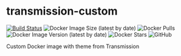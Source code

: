 # transmission-custom

[![Build Status](https://drone.adamkoro.com/api/badges/adamkoro/transmission-custom/status.svg)](https://drone.adamkoro.com/adamkoro/transmission-custom)
![Docker Image Size (latest by date)](https://img.shields.io/docker/image-size/adamkoro/transmission-custom)
![Docker Pulls](https://img.shields.io/docker/pulls/adamkoro/transmission-custom)
![Docker Image Version (latest by date)](https://img.shields.io/docker/v/adamkoro/transmission-custom)
![Docker Stars](https://img.shields.io/docker/stars/adamkoro/transmission-custom)
![GitHub](https://img.shields.io/github/license/adamkoro/transmission-custom)

Custom Docker image with theme from Transmission
